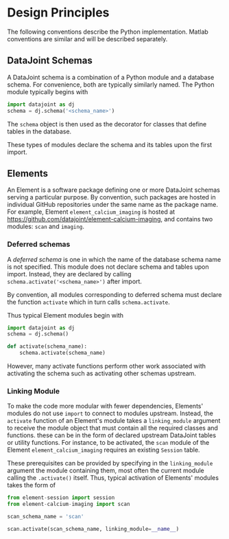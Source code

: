# Design Principles 

The following conventions describe the Python implementation. Matlab conventions are similar and will be described separately.

## DataJoint Schemas
A DataJoint schema is a combination of a Python module and a database schema. For convenience, both are typically similarly named.
The Python module typically begins with 

```python
import datajoint as dj
schema = dj.schema('<schema_name>')
```

The `schema` object is then used as the decorator for classes that define tables in the database. 

These types of modules declare the schema and its tables upon the first import. 

## Elements 

An Element is a software package defining one or more DataJoint schemas serving a particular purpose. 
By convention, such packages are hosted in individual GitHub repositories under the same name as the package name. 
For example, Element `element_calcium_imaging` is hosted at https://github.com/datajoint/element-calcium-imaging, 
and contains two modules: `scan` and `imaging`.
 

### Deferred schemas 

A *deferred schema* is one in which the name of the database schema name is not specified. 
This module does not declare schema and tables upon import. 
Instead, they are declared by calling `schema.activate('<schema_name>')` after import. 

By convention, all modules corresponding to deferred schema must declare the function `activate` which in turn calls `schema.activate`. 

Thus typical Element modules begin with 

```python
import datajoint as dj
schema = dj.schema()

def activate(schema_name):
	schema.activate(schema_name)
```

However, many activate functions perform other work associated with activating the schema such as activating other schemas upstream.

### Linking Module

To make the code more modular with fewer dependencies, Elements' modules do not use `import` to connect to modules upstream. Instead, the `activate` function of an Element's module takes a `linking_module` argument to receive the module object that must contain all the required classes and functions. 
these can be in the form of declared upstream DataJoint tables or utility functions. 
For instance, to be activated, the `scan` module of the Element `element_calcium_imaging` requires an existing `Session` table. 

These prerequisites can be provided by specifying in the `linking_module` argument the module containing them, 
most often the current module calling the `.activate()` itself. 
Thus, typical activation of Elements' modules takes the form of

```python
from element-session import session
from element-calcium-imaging import scan

scan_schema_name = 'scan'

scan.activate(scan_schema_name, linking_module=__name__)
```
